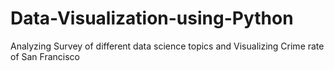 # Data-Visualization-using-Python
Analyzing Survey of different data science topics and Visualizing Crime rate of San Francisco
